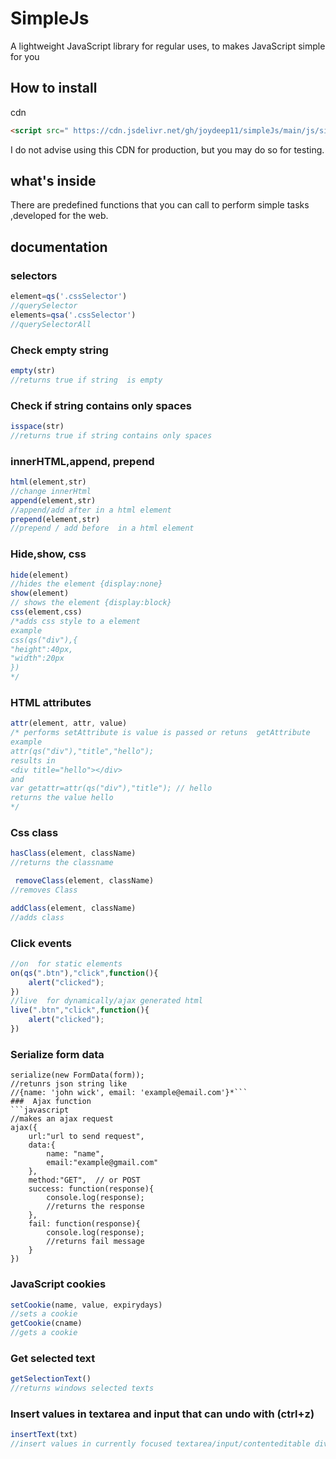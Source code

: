 # SimpleJs
A lightweight JavaScript library for regular uses, to makes JavaScript simple for you

## How to install
cdn
```html
<script src=" https://cdn.jsdelivr.net/gh/joydeep11/simpleJs/main/js/simple.js"></script>
```
I do not advise using this CDN for production, but you may do so for testing.
## what's inside
There are predefined functions that you can call to perform simple tasks  ,developed for the web.
## documentation
### selectors
```javascript
element=qs('.cssSelector')
//querySelector
elements=qsa('.cssSelector')
//querySelectorAll
```
### Check empty string
```javascript
empty(str)
//returns true if string  is empty
```
### Check if string contains only spaces
```javascript
isspace(str)
//returns true if string contains only spaces
```
### innerHTML,append, prepend
```javascript
html(element,str)
//change innerHtml 
append(element,str)
//append/add after in a html element
prepend(element,str)
//prepend / add before  in a html element
```
### Hide,show, css
```javascript
hide(element)
//hides the element {display:none}
show(element)
// shows the element {display:block}
css(element,css)
/*adds css style to a element
example
css(qs("div"),{
"height":40px,
"width":20px
})
*/
```
### HTML attributes
```javascript
attr(element, attr, value)
/* performs setAttribute is value is passed or retuns  getAttribute
example
attr(qs("div"),"title","hello");
results in
<div title="hello"></div>
and
var getattr=attr(qs("div"),"title"); // hello
returns the value hello
*/
```
###  Css class
```javascript
hasClass(element, className)
//returns the classname

 removeClass(element, className)
//removes Class

addClass(element, className)
//adds class
```
### Click events

```javascript
//on  for static elements
on(qs(".btn"),"click",function(){
	alert("clicked");
})
//live  for dynamically/ajax generated html
live(".btn","click",function(){
	alert("clicked");
})
```
### Serialize form data
```
serialize(new FormData(form));
//retunrs json string like 
//{name: 'john wick', email: 'example@email.com'}*```
###  Ajax function
```javascript
//makes an ajax request
ajax({
	url:"url to send request",
	data:{
		name: "name",
		email:"example@gmail.com"
	},
	method:"GET",  // or POST
	success: function(response){
		console.log(response);
		//returns the response
	},
	fail: function(response){
		console.log(response);
		//returns fail message
	}
})
```
### JavaScript cookies
```javascript
setCookie(name, value, expirydays)
//sets a cookie
getCookie(cname)
//gets a cookie
```
### Get selected text
```javascript
getSelectionText()
//returns windows selected texts
```
### Insert values in textarea and input that can undo with (ctrl+z)
```javascript
insertText(txt)
//insert values in currently focused textarea/input/contenteditable div elements
```
